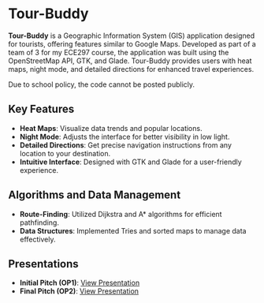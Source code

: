 # Tour-Buddy

**Tour-Buddy** is a Geographic Information System (GIS) application designed for tourists, offering features similar to Google Maps. Developed as part of a team of 3 for my ECE297 course, the application was built using the OpenStreetMap API, GTK, and Glade. Tour-Buddy provides users with heat maps, night mode, and detailed directions for enhanced travel experiences. 

Due to school policy, the code cannot be posted publicly.

## Key Features

- **Heat Maps**: Visualize data trends and popular locations.
- **Night Mode**: Adjusts the interface for better visibility in low light.
- **Detailed Directions**: Get precise navigation instructions from any location to your destination.
- **Intuitive Interface**: Designed with GTK and Glade for a user-friendly experience.

## Algorithms and Data Management

- **Route-Finding**: Utilized Dijkstra and A* algorithms for efficient pathfinding.
- **Data Structures**: Implemented Tries and sorted maps to manage data effectively.

## Presentations

- **Initial Pitch (OP1)**: [View Presentation](https://docs.google.com/presentation/d/13UrnBQXqYBDQFBpF5XyFwEV9rWz1LPbatw1YjfQQKK4/edit?usp=sharing)
- **Final Pitch (OP2)**: [View Presentation](https://docs.google.com/presentation/d/17nArcfk7fPM1JCvSMcbV4GOyIX3u6yKUwZuFQTZmr2A/edit?usp=sharing)
